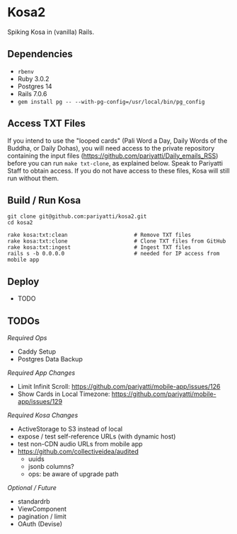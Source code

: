 # Kosa2

Spiking Kosa in (vanilla) Rails.

## Dependencies

* `rbenv`
* Ruby 3.0.2
* Postgres 14
* Rails 7.0.6
* `gem install pg -- --with-pg-config=/usr/local/bin/pg_config`

## Access TXT Files

If you intend to use the "looped cards" (Pali Word a Day, Daily Words
of the Buddha, or Daily Dohas), you will need access to the private
repository containing the input files (<https://github.com/pariyatti/Daily_emails_RSS>)
before you can run `make txt-clone`, as explained below. Speak to Pariyatti Staff to
obtain access. If you do not have access to these files, Kosa will still run
without them.

## Build / Run Kosa

```shell
git clone git@github.com:pariyatti/kosa2.git
cd kosa2

rake kosa:txt:clean                     # Remove TXT files
rake kosa:txt:clone                     # Clone TXT files from GitHub
rake kosa:txt:ingest                    # Ingest TXT files
rails s -b 0.0.0.0                      # needed for IP access from mobile app
```

## Deploy

* TODO

## TODOs

*Required Ops*

* Caddy Setup
* Postgres Data Backup

*Required App Changes*

* Limit Infinit Scroll: https://github.com/pariyatti/mobile-app/issues/126
* Show Cards in Local Timezone: https://github.com/pariyatti/mobile-app/issues/129

*Required Kosa Changes*

* ActiveStorage to S3 instead of local
* expose / test self-reference URLs (with dynamic host)
* test non-CDN audio URLs from mobile app
* https://github.com/collectiveidea/audited
    * uuids
    * jsonb columns?
    * ops: be aware of upgrade path

*Optional / Future*

* standardrb
* ViewComponent
* pagination / limit
* OAuth (Devise)
